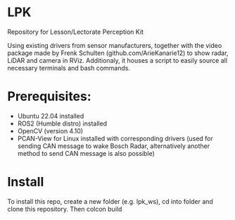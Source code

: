 # LPK
Repository for Lesson/Lectorate Perception Kit

Using existing drivers from sensor manufacturers, together with the video package made by Frenk Schulten (github.com/ArieKanarie12) to show radar, LiDAR and camera in RViz. Additionaly, it houses a script to easily source all necessary terminals and bash commands.

# Prerequisites:
- Ubuntu 22.04 installed
- ROS2 (Humble distro) installed
- OpenCV (version 4.10)
- PCAN-View for Linux installed with corresponding drivers (used for sending CAN message to wake Bosch Radar, alternatively another method to send CAN message is also possible)

# Install
To install this repo, create a new folder (e.g. lpk_ws), cd into folder and clone this repository. Then colcon build

